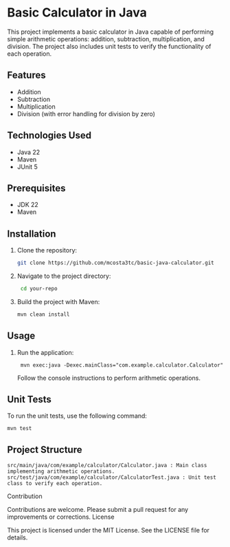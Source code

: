 # Basic Calculator in Java

This project implements a basic calculator in Java capable of performing simple arithmetic operations: addition, subtraction, multiplication, and division. The project also includes unit tests to verify the functionality of each operation.

## Features

- Addition
- Subtraction
- Multiplication
- Division (with error handling for division by zero)

## Technologies Used

- Java 22
- Maven
- JUnit 5

## Prerequisites

- JDK 22
- Maven

## Installation

1. Clone the repository:
   ```sh
   git clone https://github.com/mcosta3tc/basic-java-calculator.git
   
2. Navigate to the project directory:

   ```sh
    cd your-repo

3. Build the project with Maven:

   ```sh
   mvn clean install
   
## Usage
  
1. Run the application:

        mvn exec:java -Dexec.mainClass="com.example.calculator.Calculator"

    Follow the console instructions to perform arithmetic operations.

## Unit Tests

To run the unit tests, use the following command:

    mvn test

## Project Structure

    src/main/java/com/example/calculator/Calculator.java : Main class implementing arithmetic operations.
    src/test/java/com/example/calculator/CalculatorTest.java : Unit test class to verify each operation.

Contribution

Contributions are welcome. Please submit a pull request for any improvements or corrections.
License

This project is licensed under the MIT License. See the LICENSE file for details.
